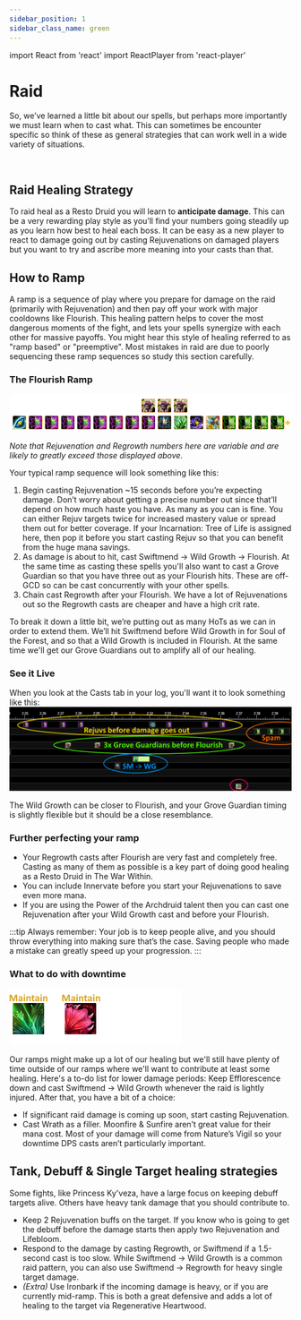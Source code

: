 ```yaml
---
sidebar_position: 1
sidebar_class_name: green
---
```


import React from 'react'
import ReactPlayer from 'react-player'


# Raid

So, we’ve learned a little bit about our spells, but perhaps more importantly we must learn when to cast what. This can sometimes be encounter specific so think of these as general strategies that can work well in a wide variety of situations.

&nbsp;

## Raid Healing Strategy
To raid heal as a Resto Druid you will learn to **anticipate damage**. This can be a very rewarding play style as you’ll find your numbers going steadily up as you learn how best to heal each boss. It can be easy as a new player to react to damage going out by casting <WH>Rejuvenation</WH>s on damaged players but you want to try and ascribe more meaning into your casts than that. 

## How to Ramp
A ramp is a sequence of play where you prepare for damage on the raid (primarily with Rejuvenation) and then pay off your work with major cooldowns like Flourish. This healing pattern helps to cover the most dangerous moments of the fight, and lets your spells synergize with each other for massive payoffs. You might hear this style of healing referred to as "ramp based" or "preemptive". Most mistakes in raid are due to poorly sequencing these ramp sequences so study this section carefully.

### The Flourish Ramp
![Ramp Example](.\images\DruidRampNoBack.png)

*Note that <WH>Rejuvenation</WH> and <WH>Regrowth</WH> numbers here are variable and are likely to greatly exceed those displayed above.*

Your typical ramp sequence will look something like this:

1. Begin casting <WH>Rejuvenation</WH> ~15 seconds before you’re expecting damage. Don’t worry about getting a precise number out since that’ll depend on how much haste you have. As many as you can is fine. You can either Rejuv targets twice for increased mastery value or spread them out for better coverage. If your <WH>Incarnation: Tree of Life</WH> is assigned here, then pop it before you start casting Rejuv so that you can benefit from the huge mana savings.
2. As damage is about to hit, cast <WH>Swiftmend</WH> -> <WH>Wild Growth</WH> -> <WH>Flourish</WH>. At the same time as casting these spells you'll also want to cast a <WH>Grove Guardian</WH> so that you have three out as your Flourish hits. These are off-GCD so can be cast concurrently with your other spells.
3. Chain cast <WH>Regrowth</WH> after your <WH>Flourish</WH>. We have a lot of <WH>Rejuvenation</WH>s out so the <WH>Regrowth</WH> casts are cheaper and have a high crit rate.

To break it down a little bit, we’re putting out as many HoTs as we can in order to extend them. We’ll hit <WH>Swiftmend</WH> before <WH>Wild Growth</WH> in for <WH>Soul of the Forest</WH>, and so that a <WH>Wild Growth</WH> is included in <WH>Flourish</WH>. At the same time we'll get our Grove Guardians out to amplify all of our healing.

### See it Live
When you look at the Casts tab in your log, you'll want it to look something like this:
![Log Ramp Example](.\images\LogBreakdown.png)

The Wild Growth can be closer to Flourish, and your Grove Guardian timing is slightly flexible but it should be a close resemblance.

### Further perfecting your ramp

- Your Regrowth casts after Flourish are very fast and completely free. Casting as many of them as possible is a key part of doing good healing as a Resto Druid in The War Within.
- You can include Innervate before you start your Rejuvenations to save even more mana. 
- If you are using the <WH>Power of the Archdruid</WH> talent then you can cast one Rejuvenation after your Wild Growth cast and before your Flourish. 

:::tip
Always remember: Your job is to keep people alive, and you should throw everything into making sure that’s the case. Saving people who made a mistake can greatly speed up your progression.
:::


### What to do with downtime
![Ramp Example](.\images\Druid-Maintenance.png)

Our ramps might make up a lot of our healing but we'll still have plenty of time outside of our ramps where we'll want to contribute at least some healing. Here's a to-do list for lower damage periods:
 Keep <WH>Efflorescence</WH> down and cast <WH>Swiftmend</WH> -> <WH>Wild Growth</WH> whenever the raid is lightly injured. After that, you have a bit of a choice:
- If significant raid damage is coming up soon, start casting <WH>Rejuvenation</WH>.
- Cast <WH>Wrath</WH> as a filler. <WH>Moonfire</WH> & <WH>Sunfire</WH> aren’t great value for their mana cost. Most of your damage will come from Nature’s Vigil so your downtime DPS casts aren’t particularly important.



## Tank, Debuff & Single Target healing strategies

Some fights, like Princess Ky'veza, have a large focus on keeping debuff targets alive. Others have heavy tank damage that you should contribute to. 

- Keep 2 <WH>Rejuvenation</WH> buffs on the target. If you know who is going to get the debuff before the damage starts then apply two Rejuvenation and Lifebloom.
- Respond to the damage by casting <WH>Regrowth</WH>, or <WH>Swiftmend</WH> if a 1.5-second cast is too slow. While Swiftmend -> Wild Growth is a common raid pattern, you can also use Swiftmend -> Regrowth for heavy single target damage.
- *(Extra)* Use <WH>Ironbark</WH> if the incoming damage is heavy, or if you are currently mid-ramp. This is both a great defensive and adds a lot of healing to the target via Regenerative Heartwood.